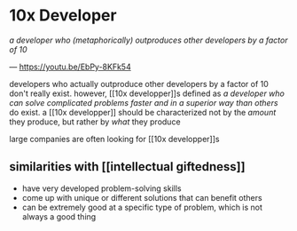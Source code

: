 # 10x Developer

_a developer who (metaphorically) outproduces other developers by a factor of 10_

&mdash; <https://youtu.be/EbPy-8KFk54>

developers who actually outproduce other developers by a factor of 10 don't really exist. however, [[10x developper]]s defined as _a developer who can solve complicated problems faster and in a superior way than others_ do exist. a [[10x developper]] should be characterized not by the _amount_ they produce, but rather by _what_ they produce

large companies are often looking for [[10x developper]]s

## similarities with [[intellectual giftedness]]

- have very developed problem-solving skills
- come up with unique or different solutions that can benefit others
- can be extremely good at a specific type of problem, which is not always a good thing

